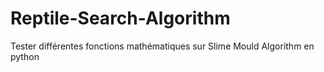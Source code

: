 # Reptile-Search-Algorithm
Tester différentes fonctions mathématiques sur Slime Mould Algorithm en python
